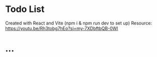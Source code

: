 # Todo List
Created with React and Vite (npm i & npm run dev to set up)
Resource: https://youtu.be/Rh3tobg7hEo?si=my-7XDbftbQB-0Wl

# ...
